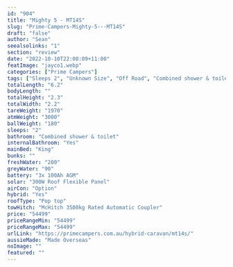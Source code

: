 ```yaml
---
id: "904"
title: "Mighty 5 - MT14S"
slug: "Prime-Campers-Mighty-5---MT14S"
draft: "false"
author: "Sean"
seealsolinks: "1"
section: "review"
date: "2022-10-10T22:00:09+11:00"
featImage: "jayco1.webp"
categories: ["Prime Campers"]
tags: ["Sleeps 2", "Unknown Size", "Off Road", "Combined shower & toilet", "Pop top", "50 - 60k"]
totalLength: "6.2"
bodyLength: ""
totalHeight: "2.3"
totalWidth: "2.2"
tareWeight: "1970"
atmWeight: "3000"
ballWeight: "180"
sleeps: "2"
bathroom: "Combined shower & toilet"
internalBathroom: "Yes"
mainBed: "King"
bunks: ""
freshWater: "200"
greyWater: "90"
battery: "3x 100Ah AGM"
solar: "300W Roof Flexible Panel"
airCon: "Option"
hybrid: "Yes"
roofType: "Pop top"
towHitch: "McHitch 3500kg Rated Automatic Coupler"
price: "54499"
priceRangeMin: "54499"
priceRangeMax: "54499"
urlLink: "https://primecampers.com.au/hybrid-caravan/mt14s/"
aussieMade: "Made Overseas"
noImage: ""
featured: ""
---
```

